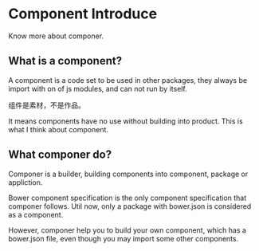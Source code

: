 # Component Introduce

Know more about componer.

## What is a component?

A component is a code set to be used in other packages, they always be import with on of js modules, and can not run by itself.

组件是素材，不是作品。

It means components have no use without building into product.
This is what I think about component.

## What componer do?

Componer is a builder, building components into component, package or appliction.

Bower component specification is the only component specification that componer follows. Util now, only a package with bower.json is considered as a component.

However, componer help you to build your own component, which has a bower.json file, even though you may import some other components.